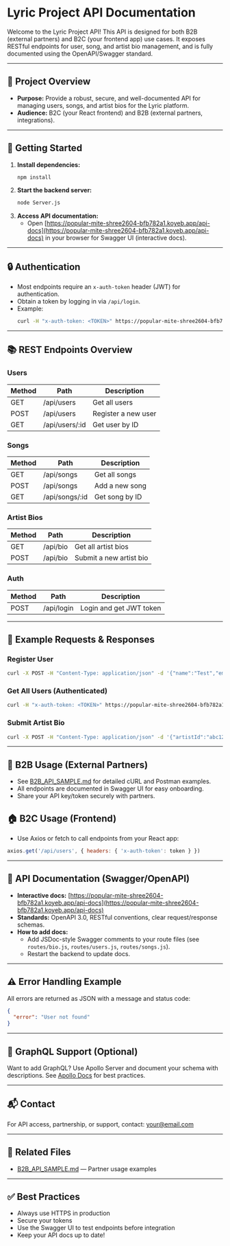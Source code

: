 # Lyric Project API Documentation

Welcome to the Lyric Project API! This API is designed for both B2B (external partners) and B2C (your frontend app) use cases. It exposes RESTful endpoints for user, song, and artist bio management, and is fully documented using the OpenAPI/Swagger standard.

---

## 🚀 Project Overview
- **Purpose:** Provide a robust, secure, and well-documented API for managing users, songs, and artist bios for the Lyric platform.
- **Audience:** B2C (your React frontend) and B2B (external partners, integrations).

---

## 🏁 Getting Started
1. **Install dependencies:**
   ```sh
   npm install
   ```
2. **Start the backend server:**
   ```sh
   node Server.js
   ```
3. **Access API documentation:**
   - Open [https://popular-mite-shree2604-bfb782a1.koyeb.app/api-docs](https://popular-mite-shree2604-bfb782a1.koyeb.app/api-docs) in your browser for Swagger UI (interactive docs).

---

## 🔒 Authentication
- Most endpoints require an `x-auth-token` header (JWT) for authentication.
- Obtain a token by logging in via `/api/login`.
- Example:
  ```sh
  curl -H "x-auth-token: <TOKEN>" https://popular-mite-shree2604-bfb782a1.koyeb.app/api/users
  ```

---

## 📚 REST Endpoints Overview

### Users
| Method | Path           | Description                |
|--------|----------------|----------------------------|
| GET    | /api/users     | Get all users              |
| POST   | /api/users     | Register a new user        |
| GET    | /api/users/:id | Get user by ID             |

### Songs
| Method | Path           | Description                |
|--------|----------------|----------------------------|
| GET    | /api/songs     | Get all songs              |
| POST   | /api/songs     | Add a new song             |
| GET    | /api/songs/:id | Get song by ID             |

### Artist Bios
| Method | Path        | Description                 |
|--------|-------------|-----------------------------|
| GET    | /api/bio    | Get all artist bios         |
| POST   | /api/bio    | Submit a new artist bio     |

### Auth
| Method | Path         | Description                 |
|--------|--------------|-----------------------------|
| POST   | /api/login   | Login and get JWT token     |

---

## 📝 Example Requests & Responses

### Register User
```sh
curl -X POST -H "Content-Type: application/json" -d '{"name":"Test","email":"test@email.com","password":"pass"}' https://popular-mite-shree2604-bfb782a1.koyeb.app/api/users
```

### Get All Users (Authenticated)
```sh
curl -H "x-auth-token: <TOKEN>" https://popular-mite-shree2604-bfb782a1.koyeb.app/api/users
```

### Submit Artist Bio
```sh
curl -X POST -H "Content-Type: application/json" -d '{"artistId":"abc123","bio":"My new bio"}' https://popular-mite-shree2604-bfb782a1.koyeb.app/api/bio
```

---

## 🏢 B2B Usage (External Partners)
- See [B2B_API_SAMPLE.md](./B2B_API_SAMPLE.md) for detailed cURL and Postman examples.
- All endpoints are documented in Swagger UI for easy onboarding.
- Share your API key/token securely with partners.

## 🏠 B2C Usage (Frontend)
- Use Axios or fetch to call endpoints from your React app:
```js
axios.get('/api/users', { headers: { 'x-auth-token': token } })
```

---

## 📖 API Documentation (Swagger/OpenAPI)
- **Interactive docs:** [https://popular-mite-shree2604-bfb782a1.koyeb.app/api-docs](https://popular-mite-shree2604-bfb782a1.koyeb.app/api-docs)
- **Standards:** OpenAPI 3.0, RESTful conventions, clear request/response schemas.
- **How to add docs:**
  - Add JSDoc-style Swagger comments to your route files (see `routes/bio.js`, `routes/users.js`, `routes/songs.js`).
  - Restart the backend to update docs.

---

## ⚠️ Error Handling Example
All errors are returned as JSON with a message and status code:
```json
{
  "error": "User not found"
}
```

---

## 🔮 GraphQL Support (Optional)
Want to add GraphQL? Use Apollo Server and document your schema with descriptions. See [Apollo Docs](https://www.apollographql.com/docs/) for best practices.

---

## 📬 Contact
For API access, partnership, or support, contact: your@email.com

---

## 📎 Related Files
- [B2B_API_SAMPLE.md](./B2B_API_SAMPLE.md) — Partner usage examples

---

## ✅ Best Practices
- Always use HTTPS in production
- Secure your tokens
- Use the Swagger UI to test endpoints before integration
- Keep your API docs up to date!
